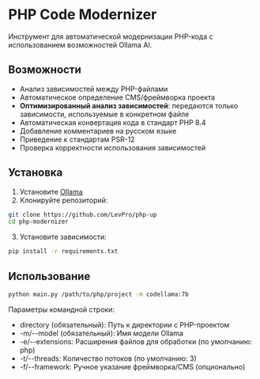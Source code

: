 # PHP Code Modernizer

Инструмент для автоматической модернизации PHP-кода с использованием возможностей Ollama AI.

## Возможности

- Анализ зависимостей между PHP-файлами
- Автоматическое определение CMS/фреймворка проекта
- **Оптимизированный анализ зависимостей**: передаются только зависимости, используемые в конкретном файле
- Автоматическая конвертация кода в стандарт PHP 8.4
- Добавление комментариев на русском языке
- Приведение к стандартам PSR-12
- Проверка корректности использования зависимостей

## Установка

1. Установите [Ollama](https://ollama.ai/)
2. Клонируйте репозиторий:
```bash
git clone https://github.com/LevPro/php-up
cd php-modernizer
```
3. Установите зависимости: 
```bash
pip install -r requirements.txt
```

## Использование
```bash
python main.py /path/to/php/project -m codellama:7b
```
Параметры командной строки:
- directory (обязательный): Путь к директории с PHP-проектом
- -m/--model (обязательный): Имя модели Ollama
- -e/--extensions: Расширения файлов для обработки (по умолчанию: php)
- -t/--threads: Количество потоков (по умолчанию: 3)
- -f/--framework: Ручное указание фреймворка/CMS (опционально)
